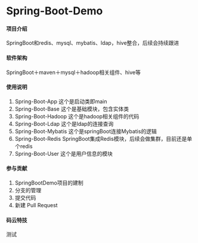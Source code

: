 # Spring-Boot-Demo

#### 项目介绍
SpringBoot和redis、mysql、mybatis、ldap，hive整合，后续会持续跟进

#### 软件架构
SpringBoot＋maven＋mysql＋hadoop相关组件、hive等


#### 使用说明

1. Spring-Boot-App 这个是启动类即main
2. Spring-Boot-Base 这个是基础模块，包含实体类
3. Spring-Boot-Hadoop 这个是hadoop相关组件的代码
4. Spring-Boot-Ldap 这个是ldap的连接查询
5. Spring-Boot-Mybatis 这个是springBoot连接Mybatis的逻辑
6. Spring-Boot-Redis SpringBoot集成Redis模块，后续会做集群，目前还是单个redis
7. Spring-Boot-User 这个是用户信息的模块 

#### 参与贡献

1. SpringBootDemo项目的建制
2. 分支的管理
3. 提交代码
4. 新建 Pull Request


#### 码云特技
测试